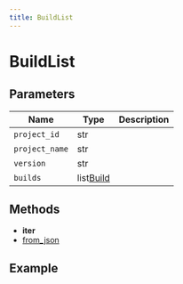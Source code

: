 ```yaml
---
title: BuildList
---
```


# BuildList

## Parameters

| Name         | Type          | Description |
| ------------ | ------------- | ----------- |
| `project_id`   | str        |             |
| `project_name` | str        |             |
| `version`      | str        |             |
| `builds`       | list[Build]() |             |

## Methods

- **iter**
- [from_json](#from-json)

## Example

```py

```

